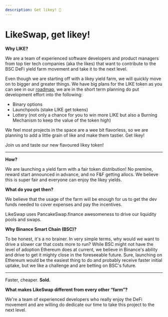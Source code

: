 ```yaml
---
description: Get likey! 🧂
---
```


# LikeSwap, get likey!

**Why LIKE?**

We are a team of experienced software developers and product managers from top tier tech companies (aka the likes) that want to contribute to the BSC DeFi yield farm movement and take it to the next level.

Even though we are starting off with a likey yield farm, we will quickly move on to bigger and greater things. We have big plans for the LIKE token as you can see in our [roadmap](roadmap.md), we are in the short term planning do put development effort into the following:

- Binary options
- Launchpools (stake LIKE get tokens)
- Lottery (not only a chance for you to win more LIKE but also a Burning Mechanism to keep the value of the token high)

We feel most projects in the space are a wee bit flavorless, so we are planning to add a little grain of like and make them tastier. Get likey!

Join us and taste our new flavoured likey token!

---

**How?**

We are launching a yield farm with a fair token distribution! No premine, reward start announced in advance, and no F&F getting allocs. We believe this is super fair and everyone can enjoy the likey yields.

**What do you get then?**

We believe that the usage of the farm will be enough for us to get the dev funds needed to cover expenses and pay the incentives.

LikeSwap uses PancakeSwap.finance awesomeness to drive our liquidity pools and swaps.

**Why Binance Smart Chain \(BSC\)?**

To be honest, it's a no brainer. In very simple terms, why would we want to drive a slower car that costs more to run? While BSC might not have the level of adoption Ethereum does at current, we believe in Binance's ability and drive to get it mighty close in the foreseeable future. Sure, launching on Ethereum would be the easiest thing to do and probably receive faster initial uptake, but we like a challenge and are betting on BSC's future.

---

Faster, cheaper. **Sold.**

**What makes LikeSwap different from every other “farm”?**

We're a team of experienced developers who really enjoy the DeFi movement and are willing do dedicate our time to take this project to the next level.
